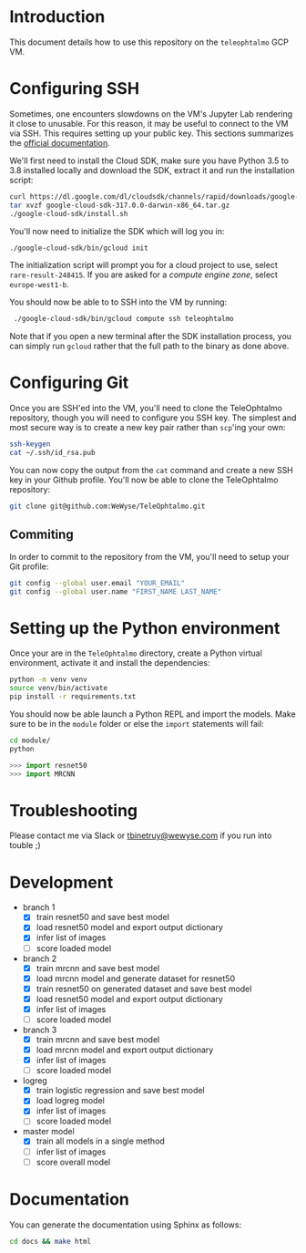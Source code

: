 # Introduction

This document details how to use this repository on the `teleophtalmo` GCP VM.


# Configuring SSH

Sometimes, one encounters slowdowns on the VM's Jupyter Lab rendering it close to unusable. For this reason, it may be useful to connect to the VM via SSH. This requires setting up your public key. This sections summarizes the [official documentation](https://cloud.google.com/compute/docs/instances/connecting-to-instance).

We'll first need to install the Cloud SDK, make sure you have Python 3.5 to 3.8 installed locally and download the SDK, extract it and run the installation script:

```sh
curl https://dl.google.com/dl/cloudsdk/channels/rapid/downloads/google-cloud-sdk-317.0.0-darwin-x86_64.tar.gz
tar xvzf google-cloud-sdk-317.0.0-darwin-x86_64.tar.gz
./google-cloud-sdk/install.sh
```

You'll now need to initialize the SDK which will log you in:

```sh
./google-cloud-sdk/bin/gcloud init
```

The initialization script will prompt you for a cloud project to use, select `rare-result-248415`. If you are asked for a *compute engine zone*, select `europe-west1-b`.

You should now be able to to SSH into the VM by running:

```sh
 ./google-cloud-sdk/bin/gcloud compute ssh teleophtalmo
```

Note that if you open a new terminal after the SDK installation process, you can simply run `gcloud` rather that the full path to the binary as done above.

# Configuring Git

Once you are SSH'ed into the VM, you'll need to clone the TeleOphtalmo repository, though you will need to configure you SSH key. The simplest and most secure way is to create a new key pair rather than `scp`'ing your own:

```sh
ssh-keygen
cat ~/.ssh/id_rsa.pub
```

You can now copy the output from the `cat` command and create a new SSH key in your Github profile. You'll now be able to clone the TeleOphtalmo repository:

```sh
git clone git@github.com:WeWyse/TeleOphtalmo.git
```

## Commiting

In order to commit to the repository from the VM, you'll need to setup your Git profile:

```sh
git config --global user.email "YOUR_EMAIL"
git config --global user.name "FIRST_NAME LAST_NAME"
```

# Setting up the Python environment

Once your are in the `TeleOphtalmo` directory, create a Python virtual environment, activate it and install the dependencies:

```sh
python -m venv venv
source venv/bin/activate
pip install -r requirements.txt
```

You should now be able launch a Python REPL and import the models. Make sure to be in the `module` folder or else the `import` statements will fail:

```sh
cd module/
python
```

```python
>>> import resnet50
>>> import MRCNN
```

# Troubleshooting

Please contact me via Slack or tbinetruy@wewyse.com if you run into touble ;)

# Development

- branch 1
  + [x] train resnet50 and save best model
  + [x] load resnet50 model and export output dictionary
  + [x] infer list of images
  + [ ] score loaded model
- branch 2
  + [x] train mrcnn and save best model
  + [x] load mrcnn model and generate dataset for resnet50
  + [x] train resnet50 on generated dataset and save best model
  + [x] load resnet50 model and export output dictionary
  + [x] infer list of images
  + [ ] score loaded model
- branch 3
  + [x] train mrcnn and save best model
  + [x] load mrcnn model and export output dictionary
  + [x] infer list of images
  + [ ] score loaded model
- logreg
  + [x] train logistic regression and save best model
  + [x] load logreg model
  + [x] infer list of images
  + [ ] score loaded model
- master model
  + [x] train all models in a single method
  + [ ] infer list of images
  + [ ] score overall model

# Documentation

You can generate the documentation using Sphinx as follows:

```sh
cd docs && make html
```
